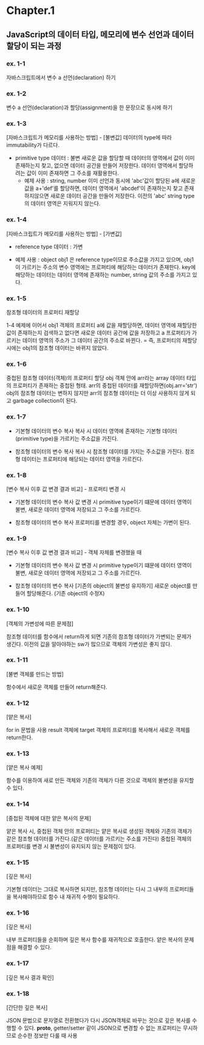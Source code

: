 # Chapter.1

## JavaScript의 데이터 타입, 메모리에 변수 선언과 데이터 할당이 되는 과정

### ex. 1-1

자바스크립트에서 변수 a 선언(declaration) 하기

### ex. 1-2

변수 a 선언(declaration)과 할당(assignment)을 한 문장으로 동시에 하기

### ex. 1-3

[자바스크립트가 메모리를 사용하는 방법] - [불변값]
데이터의 type에 따라 immutability가 다르다.

- primitive type 데이터 : 불변
  새로운 값을 할당할 때 데이터의 영역에서 값이 이미 존재하는지 찾고, 없으면 데이터 공간을 만들어 저장한다.
  데이터 영역에서 할당하려는 값이 이미 존재하면 그 주소를 재활용한다.
  - 예제 사용 : string, number
    이미 선언과 동시에 'abc'값이 할당된 a에 새로운 값을 a+'def'를 할당하면, 데이터 영역에서 'abcdef'이 존재하는지 찾고 존재하지않으면 새로운 데이터 공간을 만들어 저장한다.
    이전의 'abc' string type의 데이터 영역은 지워지지 않는다.

### ex. 1-4

[자바스크립트가 메모리를 사용하는 방법] - [가변값]

- reference type 데이터 : 가변

* 예제 사용 : object
  obj1 은 reference type이므로 주소값을 가지고 있으며,
  obj1이 가르키는 주소의 변수 영역에는 프로퍼티에 해당하는 데이터가 존재한다.
  key에 해당하는 데이터는 데이터 영역에 존재하는 number, string 값의 주소를 가지고 있다.

### ex. 1-5

참조형 데이터의 프로퍼티 재할당

1-4 예제에 이어서 obj1 객체의 프로퍼티 a에 값을 재할당하면,
데이터 영역에 재할당한 값이 존재하는지 검색하고 없다면 새로운 데이터 공간에 값을 저장하고
a 프로퍼티가 가르키는 데이터 영역의 주소가 그 데이터 공간의 주소로 바뀐다.
= 즉, 프로퍼티의 재할당 시에는 obj1의 참조형 데이터는 바뀌지 않았다.

### ex. 1-6

중첩된 참조형 데이터(객체)의 프로퍼티 할당
obj 객체 안에 arr라는 array 데이터 타입의 프로퍼티가 존재하는 중첩된 형태.
arr의 중첩된 데이터를 재할당하면(obj.arr='str')
obj의 참조형 데이터는 변하지 않지만 arr의 참조형 데이터는 더 이상 사용하지 않게 되고 garbage collection이 된다.

### ex. 1-7

- 기본형 데이터의 변수 복사
  복사 시 데이터 영역에 존재하는 기본형 데이터(primitive type)을 가르키는 주소값을 가진다.

- 참조형 데이터의 변수 복사
  복사 시 참조형 데이터를 가지는 주소값을 가진다. 참조형 데이터는 프로퍼티에 해당되는 데이터 영역을 가르킨다.

### ex. 1-8

[변수 복사 이후 값 변경 결과 비교] - 프로퍼티 변경 시

- 기본형 데이터의 변수 복사
  값 변경 시 primitive type이기 떄문에 데이터 영역이 불변, 새로운 데이터 영역에 저장되고 그 주소를 가르킨다.

- 참조형 데이터의 변수 복사
  프로퍼티를 변경할 경우, object 자체는 가변이 된다.

### ex. 1-9

[변수 복사 이후 값 변경 결과 비교] - 객체 자체를 변경했을 때

- 기본형 데이터의 변수 복사
  값 변경 시 primitive type이기 떄문에 데이터 영역이 불변, 새로운 데이터 영역에 저장되고 그 주소를 가르킨다.

- 참조형 데이터의 변수 복사 [기존의 object의 불변성 유지하기]
  새로운 object를 만들어 할당해준다. (기존 object의 수정X)

### ex. 1-10

[객체의 가변성에 따른 문제점]

참조형 데이터를 함수에서 return하게 되면 기존의 참조형 데이터가 가변되는 문제가 생긴다.
이전의 값을 알아야하는 sw가 많으므로 객체의 가변성은 좋지 않다.

### ex. 1-11

[불변 객체를 만드는 방법]

함수에서 새로운 객체를 만들어 return해준다.

### ex. 1-12

[얕은 복사]

for in 문법을 사용
result 객체에 target 객체의 프로퍼티를 복사해서 새로운 객체를 return한다.

### ex. 1-13

[얕은 복사 예제]

함수를 이용하여 새로 만든 객체와 기존의 객체가 다른 것으로 객체의 불변성을 유지할 수 있다.

### ex. 1-14

[중첩된 객체에 대한 얕은 복사의 문제]

얕은 복사 시, 중첩된 객체 안의 프로퍼티는 얕은 복사로 생성된 객체와 기존의 객체가 같은 참조형 데이터를 가진다.(같은 데이터를 가르키는 주소를 가진다)
중첩된 객체의 프로퍼티를 변경 시 불변성이 유지되지 않는 문제점이 있다.

### ex. 1-15

[깊은 복사]

기본형 데이터는 그대로 복사하면 되지만,
참조형 데이터는 다시 그 내부의 프로퍼티들을 복사해야하므로 함수 내 재귀적 수행이 필요하다.

### ex. 1-16

[깊은 복사]

내부 프로퍼티들을 순회하며 깊은 복사 함수를 재귀적으로 호출한다.
얕은 복사의 문제점을 해결할 수 있다.

### ex. 1-17

[깊은 복사 결과 확인]

### ex. 1-18

[간단한 깊은 복사]

JSON 문법으로 문자열로 전환했다가 다시 JSON객체로 바꾸는 것으로 깊은 복사를 수행할 수 있다.
**proto**, getter/setter 같이 JSON으로 변경할 수 없는 프로퍼티는 무시하므로 순수한 정보만 다룰 때 사용

